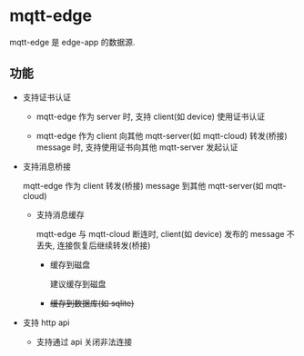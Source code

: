 # mqtt-edge

mqtt-edge 是 edge-app 的数据源.

## 功能

- 支持证书认证

    - mqtt-edge 作为 server 时, 支持 client(如 device) 使用证书认证

    - mqtt-edge 作为 client 向其他 mqtt-server(如 mqtt-cloud) 转发(桥接) message 时, 支持使用证书向其他 mqtt-server 发起认证

- 支持消息桥接

    mqtt-edge 作为 client 转发(桥接) message 到其他 mqtt-server(如 mqtt-cloud)

    - 支持消息缓存

        mqtt-edge 与 mqtt-cloud 断连时, client(如 device) 发布的 message 不丢失, 连接恢复后继续转发(桥接)

        - 缓存到磁盘

            建议缓存到磁盘

        <strike>

        - 缓存到数据库(如 sqlite)

        </strike>

- 支持 http api

    - 支持通过 api 关闭非法连接
